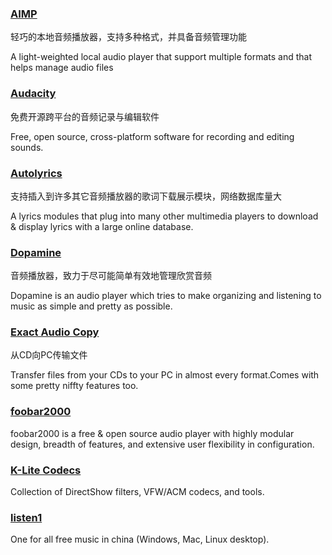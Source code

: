 ### [AIMP](http://www.aimp.ru/)

轻巧的本地音频播放器，支持多种格式，并具备音频管理功能

A light-weighted local audio player that support multiple formats and that helps manage audio files

### [Audacity](http://audacityteam.org/)

免费开源跨平台的音频记录与编辑软件

Free, open source, cross-platform software for recording and editing sounds.

### [Autolyrics](http://www.autolyric.com/)

支持插入到许多其它音频播放器的歌词下载展示模块，网络数据库量大

A lyrics modules that plug into many other multimedia players to download & display lyrics with a large online database.

### [Dopamine](http://www.digimezzo.com/software/dopamine/)

音频播放器，致力于尽可能简单有效地管理欣赏音频

Dopamine is an audio player which tries to make organizing and listening to music as simple and pretty as possible.

### [Exact Audio Copy](http://www.exactaudiocopy.de/)

从CD向PC传输文件

Transfer files from your CDs to your PC in almost every format.Comes with some pretty niffty features too.

### [foobar2000](http://www.foobar2000.org/)

foobar2000 is a free & open source audio player with highly modular design, breadth of features, and extensive user flexibility in configuration.

### [K-Lite Codecs](http://www.codecguide.com/download_kl.htm)

Collection of DirectShow filters, VFW/ACM codecs, and tools.

### [listen1](http://listen1.github.io/listen1)

One for all free music in china \(Windows, Mac, Linux desktop\).

